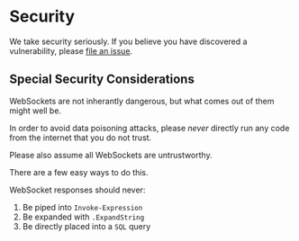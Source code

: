 # Security

We take security seriously.  If you believe you have discovered a vulnerability, please [file an issue](https://github.com/PowerShellWeb/WebSocket/issues).

## Special Security Considerations

WebSockets are not inherantly dangerous, but what comes out of them might well be.

In order to avoid data poisoning attacks, please _never_ directly run any code from the internet that you do not trust.

Please also assume all WebSockets are untrustworthy.

There are a few easy ways to do this.

WebSocket responses should never:

1. Be piped into `Invoke-Expression`
2. Be expanded with `.ExpandString`
3. Be directly placed into a `SQL` query
